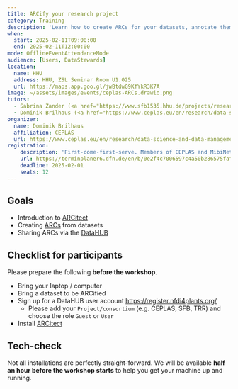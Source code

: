 ```yaml
---
title: ARCify your research project
category: Training
description: 'Learn how to create ARCs for your datasets, annotate them with metadata and share them via the DataHUB.'
when:
  start: 2025-02-11T09:00:00
  end: 2025-02-11T12:00:00
mode: OfflineEventAttendanceMode
audience: [Users, DataStewards]
location:
  name: HHU
  address: HHU, ZSL Seminar Room U1.025
  url: https://maps.app.goo.gl/jwBtdwG9KfYkR3K7A
image: ~/assets/images/events/ceplas-ARCs.drawio.png
tutors:
  - Sabrina Zander (<a href="https://www.sfb1535.hhu.de/projects/research-area-z/z03">MibiNet</a>)
  - Dominik Brilhaus (<a href="https://www.ceplas.eu/en/research/data-science-and-data-management">CEPLAS Data</a>)
organizer:
  name: Dominik Brilhaus
  affiliation: CEPLAS
  url: https://www.ceplas.eu/en/research/data-science-and-data-management
registration:
    description: 'First-come-first-serve. Members of CEPLAS and MibiNet have priority. Everyone else is welcome, if seats are available.' 
    url: https://terminplaner6.dfn.de/en/b/0e2f4c7006597c4a50b286575faf606e-977479
    deadline: 2025-02-01
    seats: 12
---
```


## Goals

- Introduction to <a href="https://nfdi4plants.github.io/nfdi4plants.knowledgebase/arcitect/" target="_blank">ARCitect</a>
- Creating <a href="https://arc-rdm.org/" target="_blank">ARCs</a> from datasets
- Sharing ARCs via the <a href="https://nfdi4plants.org/nfdi4plants.knowledgebase/datahub" target="_blank">DataHUB</a>

## Checklist for participants

Please prepare the following **before the workshop**.

- Bring your laptop / computer
- Bring a dataset to be ARCified
- Sign up for a DataHUB user account https://register.nfdi4plants.org/
  - Please add your `Project/consortium` (e.g. CEPLAS, SFB, TRR) and choose the role `Guest` or `User`
- Install <a href="https://nfdi4plants.github.io/nfdi4plants.knowledgebase/arcitect/" target="_blank">ARCitect</a>

## Tech-check

Not all installations are perfectly straight-forward. We will be available **half an hour before the workshop starts** to help you get your machine up and running.

